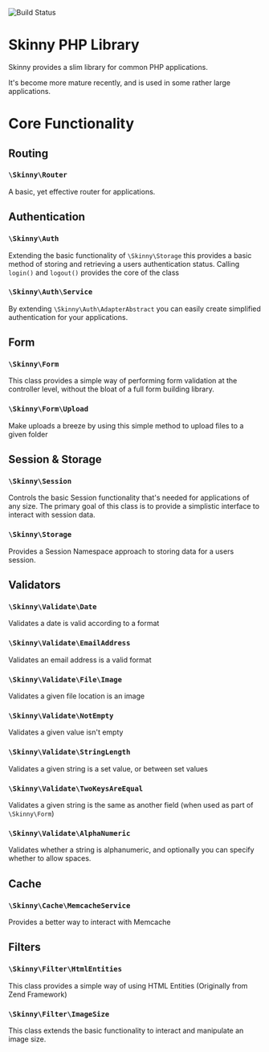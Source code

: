 ![Build Status](https://github.com/rogerthomas84/skinny/actions/workflows/php.yml/badge.svg)

Skinny PHP Library
==================

Skinny provides a slim library for common PHP applications.

It's become more mature recently, and is used in some rather large applications.

# Core Functionality #


## Routing ##

### `\Skinny\Router` ###
A basic, yet effective router for applications.


## Authentication ##

### `\Skinny\Auth` ###
Extending the basic functionality of `\Skinny\Storage` this provides a basic method of
storing and retrieving a users authentication status. Calling `login()` and `logout()` provides
the core of the class

### `\Skinny\Auth\Service` ###
By extending `\Skinny\Auth\AdapterAbstract` you can easily create simplified authentication for your
applications.


## Form ##

### `\Skinny\Form` ###
This class provides a simple way of performing form validation at the controller level, without the
bloat of a full form building library.

### `\Skinny\Form\Upload` ###
Make uploads a breeze by using this simple method to upload files to a given folder


## Session & Storage ##

### `\Skinny\Session` ###
Controls the basic Session functionality that's needed for applications of any size. 
The primary goal of this class is to provide a simplistic interface to interact with session data.

### `\Skinny\Storage` ###
Provides a Session Namespace approach to storing data for a users session.


## Validators ##

### `\Skinny\Validate\Date` ###
Validates a date is valid according to a format

### `\Skinny\Validate\EmailAddress` ###
Validates an email address is a valid format

### `\Skinny\Validate\File\Image` ###
Validates a given file location is an image

### `\Skinny\Validate\NotEmpty` ###
Validates a given value isn't empty

### `\Skinny\Validate\StringLength` ###
Validates a given string is a set value, or between set values

### `\Skinny\Validate\TwoKeysAreEqual` ###
Validates a given string is the same as another field (when used as part of `\Skinny\Form`)

### `\Skinny\Validate\AlphaNumeric` ###
Validates whether a string is alphanumeric, and optionally you can specify whether to allow spaces.


## Cache ##

### `\Skinny\Cache\MemcacheService` ###
Provides a better way to interact with Memcache


## Filters ##

### `\Skinny\Filter\HtmlEntities` ###
This class provides a simple way of using HTML Entities (Originally from Zend Framework)

### `\Skinny\Filter\ImageSize` ###
This class extends the basic functionality to interact and manipulate an image size.
